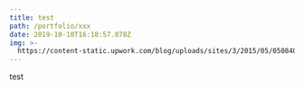 ```yaml
---
title: test
path: /portfolio/xxx
date: 2019-10-10T16:18:57.078Z
img: >-
  https://content-static.upwork.com/blog/uploads/sites/3/2015/05/05084031/MOB_native-vs-web-app-whats-the-diff-which-do-i-need_M.png
---
```

test
